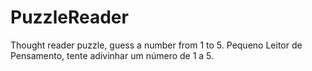 # PuzzleReader
Thought reader puzzle, guess a number from 1 to 5.
Pequeno Leitor de Pensamento, tente adivinhar um número de 1 a 5.
